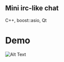 ## Mini irc-like chat 
C++, boost::asio, Qt

# Demo
![Alt Text](https://github.com/MarjorieLV/meow-chat/blob/master/demo.gif?raw=true)
